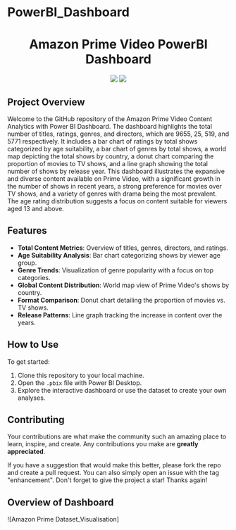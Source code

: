 # PowerBI_Dashboard
<h1 align="center">Amazon Prime Video PowerBI Dashboard </h1>
<p align="center">
<img src="https://img.shields.io/badge/Python-FFD43B?style=for-the-badge&logo=python&logoColor=blue" />
<img src="https://img.shields.io/badge/PowerBI-F2C811?style=for-the-badge&logo=Power%20BI&logoColor=white" />

## Project Overview
Welcome to the GitHub repository of the Amazon Prime Video Content Analytics with Power BI Dashboard. The dashboard highlights the total number of titles, ratings, genres, and directors, which are 9655, 25, 519, and 5771 respectively. It includes a bar chart of ratings by total shows categorized by age suitability, a bar chart of genres by total shows, a world map depicting the total shows by country, a donut chart comparing the proportion of movies to TV shows, and a line graph showing the total number of shows by release year. This dashboard illustrates the expansive and diverse content available on Prime Video, with a significant growth in the number of shows in recent years, a strong preference for movies over TV shows, and a variety of genres with drama being the most prevalent. The age rating distribution suggests a focus on content suitable for viewers aged 13 and above.

## Features
- **Total Content Metrics**: Overview of titles, genres, directors, and ratings.
- **Age Suitability Analysis**: Bar chart categorizing shows by viewer age group.
- **Genre Trends**: Visualization of genre popularity with a focus on top categories.
- **Global Content Distribution**: World map view of Prime Video's shows by country.
- **Format Comparison**: Donut chart detailing the proportion of movies vs. TV shows.
- **Release Patterns**: Line graph tracking the increase in content over the years.

## How to Use
To get started:
1. Clone this repository to your local machine.
2. Open the `.pbix` file with Power BI Desktop.
3. Explore the interactive dashboard or use the dataset to create your own analyses.

## Contributing
Your contributions are what make the community such an amazing place to learn, inspire, and create. Any contributions you make are **greatly appreciated**.

If you have a suggestion that would make this better, please fork the repo and create a pull request. You can also simply open an issue with the tag "enhancement".
Don't forget to give the project a star! Thanks again!

## Overview of Dashboard

![Amazon Prime Dataset_Visualisation]
